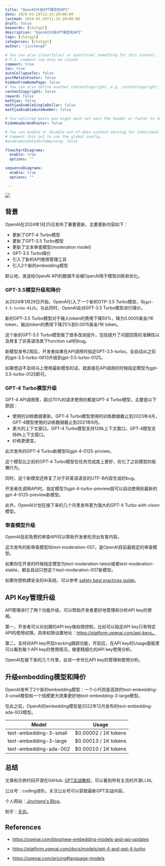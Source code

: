 ```yaml
---
title: "OpenAI升级GPT模型和API"
date: 2024-01-28T11:33:20+08:00
lastmod: 2024-01-28T11:33:20+08:00
draft: false
keywords: [chatgpt]
description: "OpenAI升级GPT模型和API"
tags: [chatgpt]
categories: [chatgpt]
author: "jincheng9"

# You can also close(false) or open(true) something for this content.
# P.S. comment can only be closed
comment: true
toc: true
autoCollapseToc: false
postMetaInFooter: false
hiddenFromHomePage: false
# You can also define another contentCopyright. e.g. contentCopyright: "This is another copyright."
contentCopyright: false
reward: false
mathjax: false
mathjaxEnableSingleDollar: false
mathjaxEnableAutoNumber: false

# You unlisted posts you might want not want the header or footer to show
hideHeaderAndFooter: false

# You can enable or disable out-of-date content warning for individual post.
# Comment this out to use the global config.
#enableOutdatedInfoWarning: false

flowchartDiagrams:
  enable: true
  options: ""

sequenceDiagrams: 
  enable: true
  options: ""

---
```


![](/img/wechat.png)

## 背景

OpenAI在2024年1月25日发布了重要更新，主要更新内容如下：

* 更新了GPT-4 Turbo模型
* 更新了GPT-3.5 Turbo模型
* 更新了文本审查模型(moderation model)
* GPT-3.5 Turbo降价
* 引入了新的API使用管理工具
* 引入2个新的embedding模型

默认地，发送给OpenAI API的数据不会被OpenAI用于模型训练和优化。

### GPT-3.5模型升级和降价

从2024年1月29日开始，OpenAI引入了一个新的GTP-3.5 Turbo模型，叫`gpt-3.5-turbo-0125`。与此同时，OpenAI会对GPT-3.5 Turbo模型进行降价。

新的GPT-3.5 Turbo模型对于输入token的费用下降50%，降为0.0005美金/1K token，输出token的费用下降25%到0.0015美金/1K token。

这个新的GPT-3.5 Turbo模型做了很多改进提升，包括提升了问题回答的准确性以及修复了非英语场景下function call的bug。

新模型发布2周后，开发者如果在API调用时指定GPT-3.5-turbo，会自动从之前的gpt-3.5-turbo-0613升级到gpt-3.5-turbo-0125。

如果想迫不及待马上使用最新模型的话，就直接在API调用的时候指定模型为gpt-3.5-turbo-0125即可。

### GPT-4 Turbo模型升级

GPT-4 API调用里，超过70%的请求使用的都是GPT-4 Turbo模型，主要是以下原因：

* 使用的训练数据更新。GPT-4 Turbo模型使用的训练数据截止到2023年4月，GPT-4模型使用的训练数据截止到2021年9月。
* 更大的上下文窗口。GPT-4 Turbo模型支持128k上下文窗口，GPT-4模型支持8k上下文窗口。
* 价格更便宜。

此次发布的GPT-4 Turbo新模型叫gpt-4-0125-priview。

这个模型比之前的GPT-4 Turbo模型在任务完成度上更好，优化了之前模型的偷懒行为。

同时，这个新模型还修复了对于非英语语言的UTF-8内容生成的bug。

开发者在调用API时，指定模型为gpt-4-turbo-preview就可以自动使用到最新的gpt-4-0125-preview新模型。

此外，OpenAI计划在接下来的几个月里发布更为强大的GPT-4 Turbo with vision模型。

### 审查模型升级

OpenAI目前免费的审查API可以帮助开发者检测出有害内容。

这次发布的新审查模型叫text-moderation-007，是OpenAI目前最稳定的审查模型。

如果你在开发的时候指定模型为text-moderation-latest或者text-moderation-stable，都会自动只想这个text-moderation-007新模型。

如果你想构建安全的AI系统，可以参考 [safety best practices guide](https://platform.openai.com/docs/guides/safety-best-practices)。

## API Key管理升级

API管理进行了两个功能升级，可以帮助开发者更好地管理和分析API key的使用。

第一，开发者可以对创建的API key做权限控制，比如可以指定API key只有特定API的使用权限。具体权限设置地址：https://platform.openai.com/api-keys。

第二，支持对API key开启tracking跟踪功能，开启后，在API key的Usage面板里可以看到每个API key的使用情况，做更精细化的API key使用分析。

OpenAI在接下来的几个月里，会进一步优化API key的管理和使用分析。

## 升级embedding模型和降价

OpenAI发布了2个新的embedding模型：一个小巧但是高效的text-embedding-3-small模型和一个规模更大效果更好地text-embedding-3-large模型。

在此之前，OpenAI的embedding模型是2022年12月发布的text-embedding-ada-002模型。

| Model                  | Usage                |
| ---------------------- | -------------------- |
| text-embedding-3-small | $0.00002 / 1K tokens |
| text-embedding-3-large | $0.00013 / 1K tokens |
| text-embedding-ada-002 | $0.00010 / 1K tokens |

## 总结

文章和示例代码开源在GitHub: [GPT实战教程](https://github.com/jincheng9/gpt-tutorial)，可以看到所有主流的开源LLM。

公众号：coding进阶。关注公众号可以获取最新GPT实战内容。

个人网站：[Jincheng's Blog](https://jincheng9.github.io/)。

知乎：[无忌](https://www.zhihu.com/people/thucuhkwuji)。



## References

* https://openai.com/blog/new-embedding-models-and-api-updates

* https://platform.openai.com/docs/models/gpt-4-and-gpt-4-turbo

* https://openai.com/pricing#language-models

